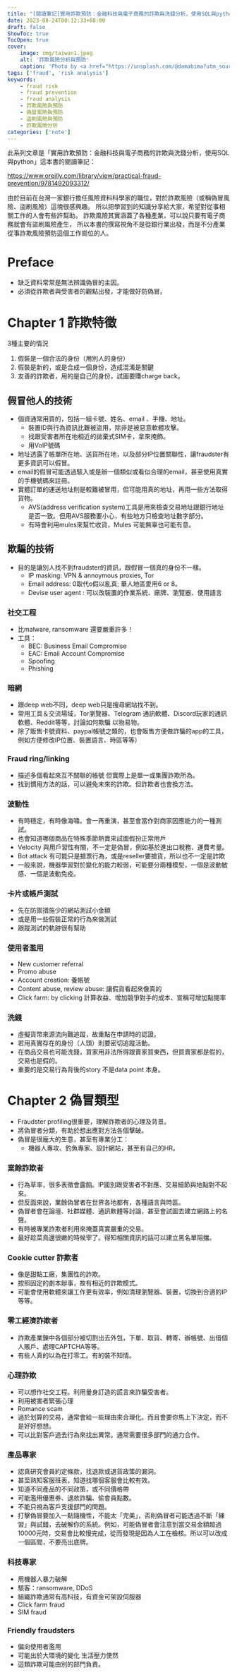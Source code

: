 ```yaml
---
title: "[閱讀筆記]實用詐欺預防：金融科技與電子商務的詐欺與洗錢分析，使用SQL與python(1)"
date: 2023-08-24T00:12:33+08:00
draft: false
ShowToc: true
TocOpen: true
cover:
    image: img/taiwan1.jpeg
    alt: '詐欺風險分析與預防'
    caption: 'Photo by <a href="https://unsplash.com/@damabima?utm_source=unsplash&utm_medium=referral&utm_content=creditCopyText">Tienko Dima</a> on <a href="https://unsplash.com/photos/uYoVf9I6ANI?utm_source=unsplash&utm_medium=referral&utm_content=creditCopyText">Unsplash</a>'
tags: ['fraud', 'risk analysis']
keywords:
    - fraud risk
    - fraud prevention
    - fraud analysis
    - 詐欺風險與預防
    - 偽冒風險與預防
    - 盜刷風險與預防
    - 詐欺風險分析
categories: ['note']
---
```


此系列文章是「實用詐欺預防：金融科技與電子商務的詐欺與洗錢分析，使用SQL與python」這本書的閱讀筆記：

https://www.oreilly.com/library/view/practical-fraud-prevention/9781492093312/

由於目前在台灣一家銀行擔任風險資料科學家的職位，對於詐欺風險（或稱偽冒風險、盜刷風險）這塊很感興趣。
所以把學習到的知識分享給大家，希望對從事相關工作的人會有些許幫助。
詐欺風險其實涵蓋了各種產業，可以說只要有電子商務就會有盜刷風險產生，
所以本書的撰寫視角不是從銀行業出發，而是不分產業從事詐欺風險預防這個工作崗位的人。


# Preface

- 缺乏資料常常是無法辨識偽冒的主因。
- 必須從詐欺者與受害者的觀點出發，才能做好防偽冒。

# **Chapter 1 詐欺特徵**

3種主要的情況

1. 假裝是一個合法的身份（用別人的身份）
2. 假裝是新的，或是合成一個身份，造成混淆是關鍵
3. 友善的詐欺者，用的是自己的身份，試圖要賺charge back。

## 假冒他人的技術

- 個資通常用買的，包括一組卡號、姓名、email 、手機、地址。
    - 裝置ID與行為資訊比難被盜用，除非是被惡意軟體攻擊。
    - 找跟受害者所在地相近的拋棄式SIM卡，拿來掩飾。
    - 用VoIP號碼
- 地址透露了帳單所在地、送貨所在地，以及部分IP位置關聯性，讓fraudster有更多資訊可以假冒。
- email的假冒可能透過駭入或是辦一個類似或看似合理的email，甚至使用真實的手機號碼來註冊。
- 實體訂單的運送地址則是較難被冒用，但可能用真的地址，再用一些方法取得貨物。
    - AVS(address verification system)工具是用來檢查交易地址跟銀行地址是否一致。但用AVS服務要小心，有些地方只檢查地址數字部分。
    - 有時會利用mules來幫忙收貨，Mules 可能無辜也可能有意。

## **欺騙的技術**

- 目的是讓別人找不到fraudster的資訊，跟假冒一個真的身份不一樣。
    - IP masking: VPN & annoymous proxies, Tor
    - Email address: 0取代o假以亂真; 華人地區愛用6 or 8。
    - Devise user agent : 可以改裝置的作業系統、廠牌、瀏覽器、使用語言

### 社交工程

- 比malware, ransomware 還要嚴重許多！
- 工具：
    - BEC: Business Email Compromise
    - EAC: Email Account Compromise
    - Spoofing
    - Phishing

### **暗網**

- 跟deep web不同，deep web只是搜尋網站找不到。
- 常用工具＆交流場域，Tor瀏覽器、Telegram 通訊軟體、Discord玩家的通訊軟體、Reddit等等，討論如何欺騙 以物易物。
- 除了販售卡號資料、paypal帳號之類的，也會販售方便做詐騙的app的工具，例如方便修改IP位置、裝置語言、時區等等）

### **Fraud ring/linking**

- 描述多個看起來互不關聯的帳號 但實際上是單一或集團詐欺所為。
- 找到慣用方法的話，可以避免未來的詐欺。但詐欺者也會換方法。

### **波動性**

- 有時穩定，有時像海嘯。會一再重演，甚至會當作對商家因應能力的一種測試。
- 也會知道哪個商品在特殊季節熱賣來試圖假扮正常用戶
- Velocity 與用戶習性有關，不一定是偽冒，例如基於進出口稅務、運費考量。
- Bot attack 有可能只是搶票行為，或是reseller要搶貨，所以也不一定是詐欺
- 一般來說，機器學習對於變化的能力較弱，可能要分兩種模型，一個是波動敏感、一個是波動免疫。

### **卡片或帳戶測試**

- 先在防禦措施少的網站測試小金額
- 或是用一些假裝正常的行為來做測試
- 跟蹤測試的軌跡很有幫助

### **使用者濫用**

- New customer referral
- Promo abuse
- Account creation: 養帳號
- Content abuse, review abuse: 讓假貨看起來像真的
- Click farm: by clicking 計算收益、增加競爭對手的成本、宣稱可增加點閱率

### **洗錢**

- 虛擬貨幣來源流向難追蹤，故重點在申請時的認證。
- 若用真實存在的身份（人頭）則要密切追蹤活動。
- 在商品交易也可能洗錢，買家用非法所得跟賣家買東西，但買賣家都是假的，交易也是假的。
- 重要的是交易行為背後的story 不是data point 本身。

# Chapter 2 偽冒類型

- Fraudster profiling很重要，理解詐欺者的心理及背景。
- 將偽冒者分類，有助於想出應對方法各個擊破。
- 偽冒是很龐大的生意，甚至有專業分工：
    - 機器人專攻、釣魚專家、設計網站，甚至有自己的HR。

### **業餘詐欺者**

- 行為草率，很多表徵會露餡。IP國別跟受害者不對應、交易細節與地點對不起來。
- 但反面來說，業餘偽冒者在世界各地都有，各種語言與時區。
- 偽冒者會在論壇、社群媒體、通訊軟體等討論，甚至會試圖去建立網路上的名聲。
- 有時被專業詐欺者利用來掩蓋真實嚴重的交易。
- 最好趁菜鳥還很嫩的時候宰了。得知相關資訊的話可以建立黑名單阻擋。

### Cookie cutter 詐欺者

- 像是甜點工廠，集團性的詐欺。
- 按照固定的劇本辦事，故有相近的詐欺模式。
- 可能會使用軟體來讓工作更有效率，例如清理瀏覽器、裝置，切換到合適的IP等等。

### 零工經濟詐欺者

- 詐欺產業鍊中各個部分被切割出去外包，下單、取貨、轉寄、辦帳號、出借個人賬戶、處理CAPTCHA等等。
- 有些人真的以為在打零工。有的裝不知情。

### 心理詐欺

- 可以想作社交工程。利用量身訂造的謊言來詐騙受害者。
- 利用被害者緊張心理
- Romance scam
- 過於划算的交易，通常會給一些理由來合理化。而且會要你馬上下決定，而不是好好想想。
- 可以比對客戶過去行為來找出異常。通常需要很多部門的通力合作。

### 產品專家

- 認真研究會員約定條款，找退款或退貨政策的漏洞。
- 甚至熟知客服班表，知道找哪個客服會比較有效。
- 知道不同產品的不同政策，或不同價格帶
- 可能濫用優惠券、退款詐騙、偷會員點數。
- 不能只視為客戶支援部門的問題。
- 打擊偽冒要加入一點隨機性，不能太「完美」，否則偽冒者可能透過不斷「練習」與試錯，去破解你的系統。例如，可能偽冒者會注意到當交易金額超過10000元時，交易會比較慢完成，從而發現是因為人工在檢核。所以可以改成一個區間，不要亮出底牌。

### 科技專家

- 用機器人暴力破解
- 駭客：ransomware, DDoS
- 組織詐欺通常有高科技，有資金可架設伺服器
- Click farm fraud
- SIM fraud

### Friendly fraudsters

- 偏向使用者濫用
- 可能出於大環境的變化 生活壓力使然
- 這類詐欺可能由別的部門負責。
